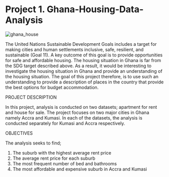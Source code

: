 # Project 1. Ghana-Housing-Data-Analysis
![ghana_house](https://user-images.githubusercontent.com/63692930/130990201-5ef7d2c4-bbe5-4210-b9dc-913a7bdf5622.jpg)

The United Nations Sustainable Development Goals includes a target for making cities and human settlements inclusive, safe, 
resilient, and sustainable (Goal 11). A key outcome of this goal is to provide opportunities for safe and affordable housing.
The housing situation in Ghana is far from the SDG target described above. As a result, it would be interesting to investigate
the housing situation in Ghana and provide an understanding of the housing situation. The goal of this project therefore, is
to use such an understanding to provide a description of places in the country that provide the best options for budget accommodation.

PROJECT DESCRIPTION 

In this project, analysis is conducted on two datasets; apartment for rent and house for sale. 
The project focuses on two major cities in Ghana namely Accra and Kumasi. 
In each of the datasets, the analysis is conducted separately for Kumasi and Accra respectively.

OBJECTIVES

The analysis seeks to find;

1. The suburb with the highest average rent price
2. The average rent price for each suburb
3. The most frequent number of bed and bathrooms
4. The most affordable and expensive suburb in Accra and Kumasi
